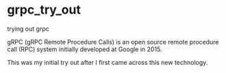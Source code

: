# grpc_try_out

trying out grpc

gRPC (gRPC Remote Procedure Calls) is an open source remote procedure call (RPC) system initially developed at Google in 2015.

This was my initial try out after I first came across this new technology.

